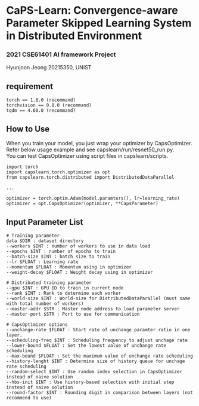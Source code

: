 # CaPS-Learn: Convergence-aware Parameter Skipped Learning System in Distributed Environment
### 2021 CSE61401 AI framework Project
Hyunjoon Jeong 20215350, UNIST

## requirement
~~~
torch == 1.8.0 (recommand)
torchvision == 0.8.0 (recommand)
tqdm == 4.60.0 (recommand)
~~~

## How to Use
When you train your model, you just wrap your optimizer by CapsOptimizer.\
Refer below usage example and see capslearn/run/resnet50_run.py.\
You can test CapsOptimizer using script files in capslearn/scripts.
~~~
import torch
import capslearn.torch.optimizer as opt
from capslearn.torch.distributed import DistributedDataParallel

...

optimizer = torch.optim.Adam(model.paramters(), lr=learning_rate)
optimizer = opt.CapsOptimizer(optimizer, **CapsParameter)
~~~

## Input Parameter List
~~~
# Training parameter
data $DIR : dataset directory
--workers $INT : number of workers to use in data load
--epochs $INT : number of epochs to train
--batch-size $INT : batch size to train
--lr $FLOAT : Learning rate
--momentum $FLOAT : Momentum using in optimizer
--weight-decay $FLOAT : Weight decay using in optimizer

# Distributed training parameter
--gpu $INT : GPU ID to train in current node
--rank $INT : Rank to determine each worker
--world-size $INT : World-size for DistributedDataParallel (must same with total number of workers)
--master-addr $STR : Master node address to load parameter server
--master-port $STR : Port to use for communication

# CapsOptimizer options
--unchange-rate $FLOAT : Start rate of unchange paramter ratio in one layer.
--scheduling-freq $INT : Scheduling frequency to adjust unchage rate
--lower-bound $FLOAT : Set the lowest value of unchange rate scheduling
--max-bound $FLOAT : Set the maximum value of unchange rate scheduling
--history-lenght $INT : Determine size of history queue for unchage rate scheduling
--random-select $INT : Use random index selection in CapsOptimizer instead of naive solution
--hbs-init $INT : Use history-based selection with initial step instead of naive solution
--round-factor $INT : Rounding digit in comparison between layers (not recommend to use)
~~~
